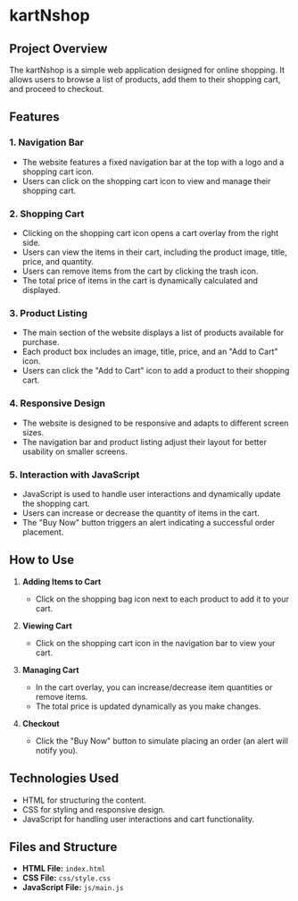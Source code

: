 # kartNshop

## Project Overview

The kartNshop is a simple web application designed for online shopping. It allows users to browse a list of products, add them to their shopping cart, and proceed to checkout.

## Features

### 1. Navigation Bar

- The website features a fixed navigation bar at the top with a logo and a shopping cart icon.
- Users can click on the shopping cart icon to view and manage their shopping cart.

### 2. Shopping Cart

- Clicking on the shopping cart icon opens a cart overlay from the right side.
- Users can view the items in their cart, including the product image, title, price, and quantity.
- Users can remove items from the cart by clicking the trash icon.
- The total price of items in the cart is dynamically calculated and displayed.

### 3. Product Listing

- The main section of the website displays a list of products available for purchase.
- Each product box includes an image, title, price, and an "Add to Cart" icon.
- Users can click the "Add to Cart" icon to add a product to their shopping cart.

### 4. Responsive Design

- The website is designed to be responsive and adapts to different screen sizes.
- The navigation bar and product listing adjust their layout for better usability on smaller screens.

### 5. Interaction with JavaScript

- JavaScript is used to handle user interactions and dynamically update the shopping cart.
- Users can increase or decrease the quantity of items in the cart.
- The "Buy Now" button triggers an alert indicating a successful order placement.

## How to Use

1. **Adding Items to Cart**
   - Click on the shopping bag icon next to each product to add it to your cart.

2. **Viewing Cart**
   - Click on the shopping cart icon in the navigation bar to view your cart.

3. **Managing Cart**
   - In the cart overlay, you can increase/decrease item quantities or remove items.
   - The total price is updated dynamically as you make changes.

4. **Checkout**
   - Click the "Buy Now" button to simulate placing an order (an alert will notify you).

## Technologies Used

- HTML for structuring the content.
- CSS for styling and responsive design.
- JavaScript for handling user interactions and cart functionality.

## Files and Structure

- **HTML File:** `index.html`
- **CSS File:** `css/style.css`
- **JavaScript File:** `js/main.js`
